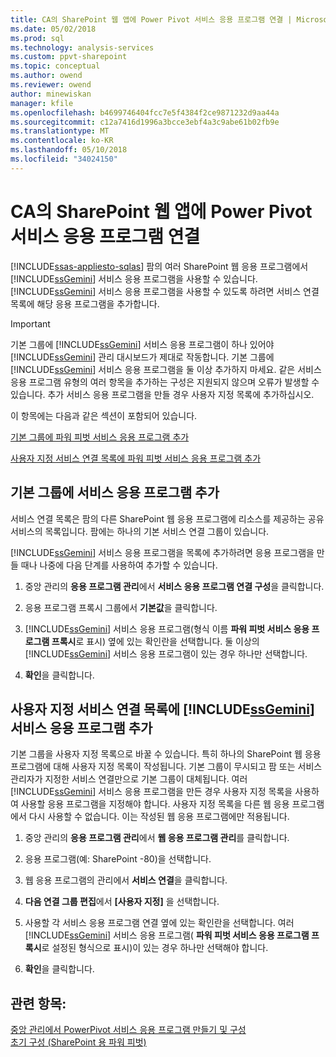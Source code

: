 ```yaml
---
title: CA의 SharePoint 웹 앱에 Power Pivot 서비스 응용 프로그램 연결 | Microsoft Docs
ms.date: 05/02/2018
ms.prod: sql
ms.technology: analysis-services
ms.custom: ppvt-sharepoint
ms.topic: conceptual
ms.author: owend
ms.reviewer: owend
author: minewiskan
manager: kfile
ms.openlocfilehash: b4699746404fcc7e5f4384f2ce9871232d9aa44a
ms.sourcegitcommit: c12a7416d1996a3bcce3ebf4a3c9abe61b02fb9e
ms.translationtype: MT
ms.contentlocale: ko-KR
ms.lasthandoff: 05/10/2018
ms.locfileid: "34024150"
---
```

# <a name="connect-power-pivot-service-app-to-sharepoint-web-app-in-ca"></a>CA의 SharePoint 웹 앱에 Power Pivot 서비스 응용 프로그램 연결
[!INCLUDE[ssas-appliesto-sqlas](../../includes/ssas-appliesto-sqlas.md)]
  팜의 여러 SharePoint 웹 응용 프로그램에서 [!INCLUDE[ssGemini](../../includes/ssgemini-md.md)] 서비스 응용 프로그램을 사용할 수 있습니다. [!INCLUDE[ssGemini](../../includes/ssgemini-md.md)] 서비스 응용 프로그램을 사용할 수 있도록 하려면 서비스 연결 목록에 해당 응용 프로그램을 추가합니다.  
  
> [!IMPORTANT]  
>  기본 그룹에 [!INCLUDE[ssGemini](../../includes/ssgemini-md.md)] 서비스 응용 프로그램이 하나 있어야 [!INCLUDE[ssGemini](../../includes/ssgemini-md.md)] 관리 대시보드가 제대로 작동합니다. 기본 그룹에 [!INCLUDE[ssGemini](../../includes/ssgemini-md.md)] 서비스 응용 프로그램을 둘 이상 추가하지 마세요. 같은 서비스 응용 프로그램 유형의 여러 항목을 추가하는 구성은 지원되지 않으며 오류가 발생할 수 있습니다. 추가 서비스 응용 프로그램을 만들 경우 사용자 지정 목록에 추가하십시오.  
  
 이 항목에는 다음과 같은 섹션이 포함되어 있습니다.  
  
 [기본 그룹에 파워 피벗 서비스 응용 프로그램 추가](#default)  
  
 [사용자 지정 서비스 연결 목록에 파워 피벗 서비스 응용 프로그램 추가](#custom)  
  
##  <a name="default"></a> 기본 그룹에 서비스 응용 프로그램 추가  
 서비스 연결 목록은 팜의 다른 SharePoint 웹 응용 프로그램에 리소스를 제공하는 공유 서비스의 목록입니다. 팜에는 하나의 기본 서비스 연결 그룹이 있습니다.  
  
 [!INCLUDE[ssGemini](../../includes/ssgemini-md.md)] 서비스 응용 프로그램을 목록에 추가하려면 응용 프로그램을 만들 때나 나중에 다음 단계를 사용하여 추가할 수 있습니다.  
  
1.  중앙 관리의 **응용 프로그램 관리**에서 **서비스 응용 프로그램 연결 구성**을 클릭합니다.  
  
2.  응용 프로그램 프록시 그룹에서 **기본값**을 클릭합니다.  
  
3.  [!INCLUDE[ssGemini](../../includes/ssgemini-md.md)] 서비스 응용 프로그램(형식 이름 **파워 피벗 서비스 응용 프로그램 프록시**로 표시) 옆에 있는 확인란을 선택합니다. 둘 이상의 [!INCLUDE[ssGemini](../../includes/ssgemini-md.md)] 서비스 응용 프로그램이 있는 경우 하나만 선택합니다.  
  
4.  **확인**을 클릭합니다.  
  
##  <a name="custom"></a> 사용자 지정 서비스 연결 목록에 [!INCLUDE[ssGemini](../../includes/ssgemini-md.md)] 서비스 응용 프로그램 추가  
 기본 그룹을 사용자 지정 목록으로 바꿀 수 있습니다. 특히 하나의 SharePoint 웹 응용 프로그램에 대해 사용자 지정 목록이 작성됩니다. 기본 그룹이 무시되고 팜 또는 서비스 관리자가 지정한 서비스 연결만으로 기본 그룹이 대체됩니다. 여러 [!INCLUDE[ssGemini](../../includes/ssgemini-md.md)] 서비스 응용 프로그램을 만든 경우 사용자 지정 목록을 사용하여 사용할 응용 프로그램을 지정해야 합니다. 사용자 지정 목록을 다른 웹 응용 프로그램에서 다시 사용할 수 없습니다. 이는 작성된 웹 응용 프로그램에만 적용됩니다.  
  
1.  중앙 관리의 **응용 프로그램 관리**에서 **웹 응용 프로그램 관리**를 클릭합니다.  
  
2.  응용 프로그램(예: SharePoint -80)을 선택합니다.  
  
3.  웹 응용 프로그램의 관리에서 **서비스 연결**을 클릭합니다.  
  
4.  **다음 연결 그룹 편집**에서 **[사용자 지정]** 을 선택합니다.  
  
5.  사용할 각 서비스 응용 프로그램 연결 옆에 있는 확인란을 선택합니다. 여러 [!INCLUDE[ssGemini](../../includes/ssgemini-md.md)] 서비스 응용 프로그램( **파워 피벗 서비스 응용 프로그램 프록시**로 설정된 형식으로 표시)이 있는 경우 하나만 선택해야 합니다.  
  
6.  **확인**을 클릭합니다.  
  
## <a name="see-also"></a>관련 항목:  
 [중앙 관리에서 PowerPivot 서비스 응용 프로그램 만들기 및 구성](../../analysis-services/power-pivot-sharepoint/create-and-configure-power-pivot-service-application-in-ca.md)   
 [초기 구성 (SharePoint 용 파워 피벗)](http://msdn.microsoft.com/en-us/3a0ec2eb-017a-40db-b8d4-8aa8f4cdc146)  
  
  
